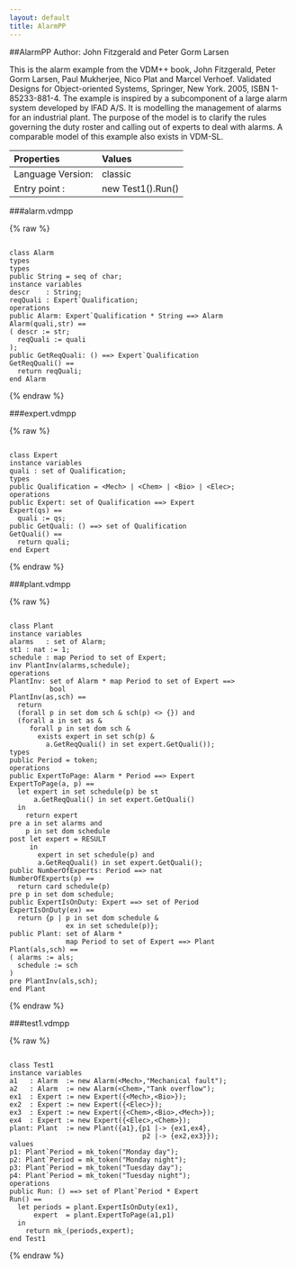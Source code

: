 ```yaml
---
layout: default
title: AlarmPP
---
```


##AlarmPP
Author: John Fitzgerald and Peter Gorm Larsen


This is the alarm example from the VDM++ book, John Fitzgerald, Peter
Gorm Larsen, Paul Mukherjee, Nico Plat and Marcel Verhoef. Validated
Designs for Object-oriented Systems, Springer, New York. 2005, ISBN
1-85233-881-4. The example is inspired by a subcomponent of a large
alarm system developed by IFAD A/S. It is modelling the management of
alarms for an industrial plant. The purpose of the model is to clarify
the rules governing the duty roster and calling out of experts to deal
with alarms. A comparable model of this example also exists in VDM-SL.


| Properties | Values          |
| :------------ | :---------- |
|Language Version:| classic|
|Entry point     :| new Test1().Run()|


###alarm.vdmpp

{% raw %}
~~~

class Alarmtypes
types
public String = seq of char;
instance variables 
descr    : String;reqQuali : Expert`Qualification;
operations
public Alarm: Expert`Qualification * String ==> AlarmAlarm(quali,str) ==( descr := str;  reqQuali := quali);
public GetReqQuali: () ==> Expert`QualificationGetReqQuali() ==  return reqQuali;
end Alarm

~~~
{% endraw %}

###expert.vdmpp

{% raw %}
~~~

class Expert
instance variables
quali : set of Qualification;
types 
public Qualification = <Mech> | <Chem> | <Bio> | <Elec>;
operations
public Expert: set of Qualification ==> ExpertExpert(qs) ==  quali := qs;
public GetQuali: () ==> set of QualificationGetQuali() ==  return quali;
end Expert

~~~
{% endraw %}

###plant.vdmpp

{% raw %}
~~~

class Plant
instance variables
alarms   : set of Alarm;st1 : nat := 1;schedule : map Period to set of Expert;inv PlantInv(alarms,schedule);
operations
PlantInv: set of Alarm * map Period to set of Expert ==>           boolPlantInv(as,sch) ==  return  (forall p in set dom sch & sch(p) <> {}) and  (forall a in set as &     forall p in set dom sch &       exists expert in set sch(p) &         a.GetReqQuali() in set expert.GetQuali());
types
public Period = token;
operations
public ExpertToPage: Alarm * Period ==> ExpertExpertToPage(a, p) ==  let expert in set schedule(p) be st      a.GetReqQuali() in set expert.GetQuali()  in    return expertpre a in set alarms and    p in set dom schedulepost let expert = RESULT     in       expert in set schedule(p) and       a.GetReqQuali() in set expert.GetQuali();
public NumberOfExperts: Period ==> natNumberOfExperts(p) ==  return card schedule(p)pre p in set dom schedule;
public ExpertIsOnDuty: Expert ==> set of PeriodExpertIsOnDuty(ex) ==  return {p | p in set dom schedule &               ex in set schedule(p)};
public Plant: set of Alarm *               map Period to set of Expert ==> PlantPlant(als,sch) ==( alarms := als;  schedule := sch)pre PlantInv(als,sch);
end Plant

~~~
{% endraw %}

###test1.vdmpp

{% raw %}
~~~

class Test1
instance variables
a1   : Alarm  := new Alarm(<Mech>,"Mechanical fault");a2   : Alarm  := new Alarm(<Chem>,"Tank overflow");ex1  : Expert := new Expert({<Mech>,<Bio>});ex2  : Expert := new Expert({<Elec>});ex3  : Expert := new Expert({<Chem>,<Bio>,<Mech>});ex4  : Expert := new Expert({<Elec>,<Chem>});plant: Plant  := new Plant({a1},{p1 |-> {ex1,ex4},                                 p2 |-> {ex2,ex3}});
values
p1: Plant`Period = mk_token("Monday day");p2: Plant`Period = mk_token("Monday night");p3: Plant`Period = mk_token("Tuesday day");p4: Plant`Period = mk_token("Tuesday night");
operations
public Run: () ==> set of Plant`Period * ExpertRun() ==   let periods = plant.ExpertIsOnDuty(ex1),      expert  = plant.ExpertToPage(a1,p1)  in     return mk_(periods,expert);
end Test1

~~~
{% endraw %}

